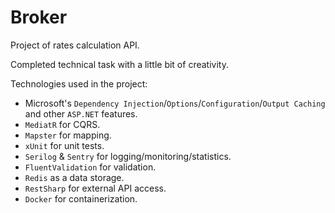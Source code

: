 # Broker
Project of rates calculation API.

Completed technical task with a little bit of creativity.

Technologies used in the project:

- Microsoft's `Dependency Injection`/`Options`/`Configuration`/`Output Caching` and other `ASP.NET` features.
- `MediatR` for CQRS.
- `Mapster` for mapping.
- `xUnit` for unit tests.
- `Serilog` & `Sentry` for logging/monitoring/statistics.
- `FluentValidation` for validation.
- `Redis` as a data storage.
- `RestSharp` for external API access.
- `Docker` for containerization.